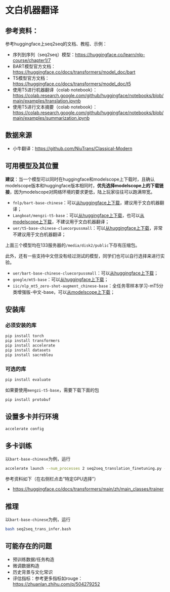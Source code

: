 # 文白机器翻译

## 参考资料：
参考huggingface上seq2seq的文档、教程、示例：
- 序列到序列（seq2seq）模型：https://huggingface.co/learn/nlp-course/chapter1/7
- BART模型官方文档：https://huggingface.co/docs/transformers/model_doc/bart
- T5模型官方文档：https://huggingface.co/docs/transformers/model_doc/t5
- 使用T5进行机器翻译（colab notebook）：https://colab.research.google.com/github/huggingface/notebooks/blob/main/examples/translation.ipynb
- 使用T5进行文本摘要（colab notebook）：https://colab.research.google.com/github/huggingface/notebooks/blob/main/examples/summarization.ipynb

## 数据来源

- 小牛翻译：https://github.com/NiuTrans/Classical-Modern

## 可用模型及其位置

**建议**：当一个模型可以同时在huggingface和modelscope上下载时，且确认modelscope版本和huggingface版本相同时，**优先选择modelscope上的下载链接**，因为modelscope对网络环境的要求更低，陆上玩家往往可以跑满带宽。

- `fnlp/bart-base-chinese`：可以[从huggingface上下载](https://huggingface.co/fnlp/bart-base-chinese)，建议用于文白机器翻译；
- `Langboat/mengzi-t5-base`：可以[从huggingface上下载](https://huggingface.co/Langboat/mengzi-t5-base)，也可以[从modelscope上下载](https://www.modelscope.cn/models/langboat/mengzi-t5-base/summary)，不建议用于文白机器翻译；
- `uer/t5-base-chinese-cluecorpussmall`：可以[从huggingface上下载](https://huggingface.co/uer/t5-base-chinese-cluecorpussmall)，非常不建议用于文白机器翻译；

上面三个模型均在133服务器的`/media/disk2/public`下存有压缩包。

此外，还有一些支持中文但没有经过测试的模型，同学们也可以自行选择来进行实验。

- `uer/bart-base-chinese-cluecorpussmall`：可以[从huggingface上下载](https://huggingface.co/uer/bart-base-chinese-cluecorpussmall)；
- `google/mt5-base`：可以[从huggingface上下载](https://huggingface.co/google/mt5-base)；
- `iic/nlp_mt5_zero-shot-augment_chinese-base`：全任务零样本学习-mT5分类增强版-中文-base，可以[从modelscope上下载](https://modelscope.cn/models/iic/nlp_mt5_zero-shot-augment_chinese-base/summary)；

## 安装库
### 必须安装的库
```bash
pip install torch
pip install transformers
pip install accelerate
pip install datasets
pip install sacrebleu
```

### 可选的库
```bash
pip install evaluate
```
如果要使用`mengzi-t5-base`，需要下载下面的包
```bash
pip install protobuf
```

## 设置多卡并行环境
```bash
accelerate config
```

## 多卡训练

以`bart-base-chinese`为例，运行
```bash
accelerate launch --num_processes 2 seq2seq_translation_finetuning.py --config config_atm_trans_bart-base-chinese.yaml
```
参考资料如下（在右侧栏点击“特定GPU选择”）
- https://huggingface.co/docs/transformers/main/zh/main_classes/trainer

## 推理
以`bart-base-chinese`为例，运行
```bash
bash seq2seq_trans_infer.bash
```

## 可能存在的问题

- 预训练数据/任务构造
- 微调数据构造
- 历史背景与文化常识
- 评估指标：参考更多指标如rouge：https://zhuanlan.zhihu.com/p/504279252
